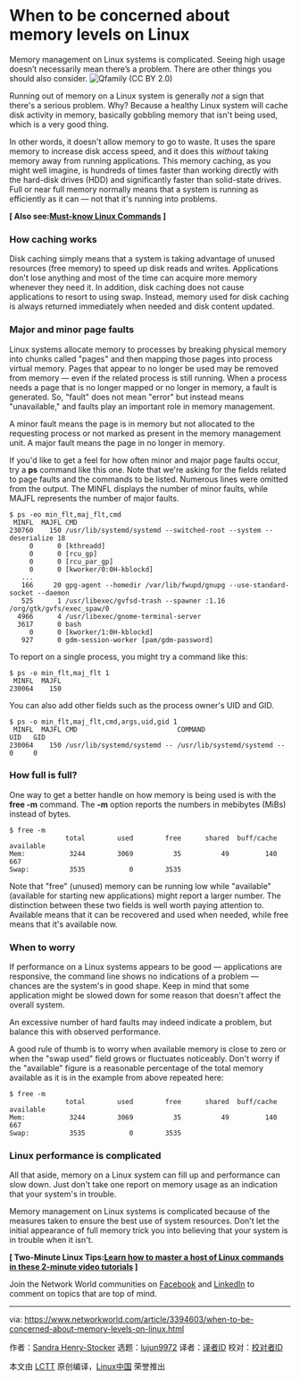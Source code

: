 [#]: collector: (lujun9972)
[#]: translator: (luuming)
[#]: reviewer: ( )
[#]: publisher: ( )
[#]: url: ( )
[#]: subject: (When to be concerned about memory levels on Linux)
[#]: via: (https://www.networkworld.com/article/3394603/when-to-be-concerned-about-memory-levels-on-linux.html)
[#]: author: (Sandra Henry-Stocker https://www.networkworld.com/author/Sandra-Henry_Stocker/)

When to be concerned about memory levels on Linux
======
Memory management on Linux systems is complicated. Seeing high usage doesn’t necessarily mean there’s a problem. There are other things you should also consider.
![Qfamily \(CC BY 2.0\)][1]

Running out of memory on a Linux system is generally _not_ a sign that there's a serious problem. Why? Because a healthy Linux system will cache disk activity in memory, basically gobbling memory that isn't being used, which is a very good thing.

In other words, it doesn't allow memory to go to waste. It uses the spare memory to increase disk access speed, and it does this _without_ taking memory away from running applications. This memory caching, as you might well imagine, is hundreds of times faster than working directly with the hard-disk drives (HDD) and significantly faster than solid-state drives. Full or near full memory normally means that a system is running as efficiently as it can — not that it's running into problems.

**[ Also see:[Must-know Linux Commands][2] ]**

### How caching works

Disk caching simply means that a system is taking advantage of unused resources (free memory) to speed up disk reads and writes. Applications don't lose anything and most of the time can acquire more memory whenever they need it. In addition, disk caching does not cause applications to resort to using swap. Instead, memory used for disk caching is always returned immediately when needed and disk content updated.

### Major and minor page faults

Linux systems allocate memory to processes by breaking physical memory into chunks called "pages" and then mapping those pages into process virtual memory. Pages that appear to no longer be used may be removed from memory — even if the related process is still running. When a process needs a page that is no longer mapped or no longer in memory, a fault is generated. So, "fault" does not mean "error" but instead means "unavailable," and faults play an important role in memory management.

A minor fault means the page is in memory but not allocated to the requesting process or not marked as present in the memory management unit. A major fault means the page in no longer in memory.

If you'd like to get a feel for how often minor and major page faults occur, try a **ps** command like this one. Note that we're asking for the fields related to page faults and the commands to be listed. Numerous lines were omitted from the output. The MINFL displays the number of minor faults, while MAJFL represents the number of major faults.

```
$ ps -eo min_flt,maj_flt,cmd
 MINFL  MAJFL CMD
230760    150 /usr/lib/systemd/systemd --switched-root --system --deserialize 18
     0      0 [kthreadd]
     0      0 [rcu_gp]
     0      0 [rcu_par_gp]
     0      0 [kworker/0:0H-kblockd]
   ...
   166     20 gpg-agent --homedir /var/lib/fwupd/gnupg --use-standard-socket --daemon
   525      1 /usr/libexec/gvfsd-trash --spawner :1.16 /org/gtk/gvfs/exec_spaw/0
  4966      4 /usr/libexec/gnome-terminal-server
  3617      0 bash
     0      0 [kworker/1:0H-kblockd]
   927      0 gdm-session-worker [pam/gdm-password]
```

To report on a single process, you might try a command like this:

```
$ ps -o min_flt,maj_flt 1
 MINFL  MAJFL
230064    150
```

You can also add other fields such as the process owner's UID and GID.

```
$ ps -o min_flt,maj_flt,cmd,args,uid,gid 1
 MINFL  MAJFL CMD                         COMMAND                       UID   GID
230064    150 /usr/lib/systemd/systemd -- /usr/lib/systemd/systemd --     0     0
```

### How full is full?

One way to get a better handle on how memory is being used is with the **free -m** command. The **-m** option reports the numbers in mebibytes (MiBs) instead of bytes.

```
$ free -m
              total        used        free      shared  buff/cache   available
Mem:           3244        3069          35          49         140         667
Swap:          3535           0        3535
```

Note that "free" (unused) memory can be running low while "available" (available for starting new applications) might report a larger number. The distinction between these two fields is well worth paying attention to. Available means that it can be recovered and used when needed, while free means that it's available now.

### When to worry

If performance on a Linux systems appears to be good — applications are responsive, the command line shows no indications of a problem — chances are the system's in good shape. Keep in mind that some application might be slowed down for some reason that doesn't affect the overall system.

An excessive number of hard faults may indeed indicate a problem, but balance this with observed performance.

A good rule of thumb is to worry when available memory is close to zero or when the "swap used" field grows or fluctuates noticeably. Don't worry if the "available" figure is a reasonable percentage of the total memory available as it is in the example from above repeated here:

```
$ free -m
              total        used        free      shared  buff/cache   available
Mem:           3244        3069          35          49         140         667
Swap:          3535           0        3535
```

### Linux performance is complicated

All that aside, memory on a Linux system can fill up and performance can slow down. Just don't take one report on memory usage as an indication that your system's in trouble.

Memory management on Linux systems is complicated because of the measures taken to ensure the best use of system resources. Don't let the initial appearance of full memory trick you into believing that your system is in trouble when it isn't.

**[ Two-Minute Linux Tips:[Learn how to master a host of Linux commands in these 2-minute video tutorials][3] ]**

Join the Network World communities on [Facebook][4] and [LinkedIn][5] to comment on topics that are top of mind.

--------------------------------------------------------------------------------

via: https://www.networkworld.com/article/3394603/when-to-be-concerned-about-memory-levels-on-linux.html

作者：[Sandra Henry-Stocker][a]
选题：[lujun9972][b]
译者：[译者ID](https://github.com/译者ID)
校对：[校对者ID](https://github.com/校对者ID)

本文由 [LCTT](https://github.com/LCTT/TranslateProject) 原创编译，[Linux中国](https://linux.cn/) 荣誉推出

[a]: https://www.networkworld.com/author/Sandra-Henry_Stocker/
[b]: https://github.com/lujun9972
[1]: https://images.idgesg.net/images/article/2019/05/full-swimming-pool-100796221-large.jpg
[2]: https://www.networkworld.com/article/3391029/must-know-linux-commands.html
[3]: https://www.youtube.com/playlist?list=PL7D2RMSmRO9J8OTpjFECi8DJiTQdd4hua
[4]: https://www.facebook.com/NetworkWorld/
[5]: https://www.linkedin.com/company/network-world
